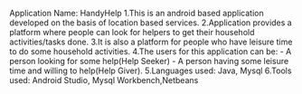 Application Name:  HandyHelp
1.This is an android based application developed on the basis of location based services.
2.Application provides a platform where people can look for helpers to get their household activities/tasks done.
3.It is also a platform for people who have leisure time to do some household activities.
4.The users for this application can be:
	 - A person looking for some help(Help Seeker)
	 - A person having some leisure time and willing to help(Help Giver).
5.Languages used: Java, Mysql
6.Tools used: Android Studio, Mysql Workbench,Netbeans
